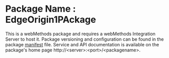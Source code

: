 # Package Name : EdgeOrigin1PAckage
This is a webMethods package and requires a webMethods Integration Server to host it. Package versioning and configuration can be found in the package [manifest](./EdgeOrigin1PAckage/manifest.v3) file. Service and API documentation is available on the package's home page http://&lt;server&gt;:&lt;port&gt;/&lt;packagename>.